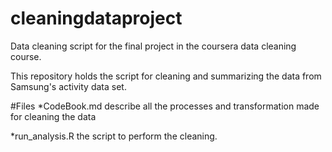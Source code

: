 # cleaningdataproject

Data cleaning script for the final project in the coursera data cleaning course.

This repository holds the script for cleaning and summarizing the data from Samsung's activity data set.

#Files
*CodeBook.md describe all the processes and transformation made for cleaning the data

*run_analysis.R the script to perform the cleaning.

